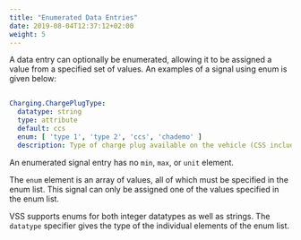 ```yaml
---
title: "Enumerated Data Entries"
date: 2019-08-04T12:37:12+02:00
weight: 5
---
```



A data entry can optionally be enumerated, allowing it to be assigned a
value from a specified set of values. An examples of a signal using enum is
given below:


```YAML
  
Charging.ChargePlugType:
  datatype: string
  type: attribute
  default: ccs
  enum: [ 'type 1', 'type 2', 'ccs', 'chademo' ]
  description: Type of charge plug available on the vehicle (CSS includes Type2).
```

An enumerated signal entry has no ```min```, ```max```, or ```unit```
element.

The ```enum``` element is an array of values, all of which must be specified
in the enum list.  This signal can only be assigned one of the values
specified in the enum list.

VSS supports enums for both integer datatypes as well as strings.
The ```datatype``` specifier gives the type of the individual elements of the enum
list.

